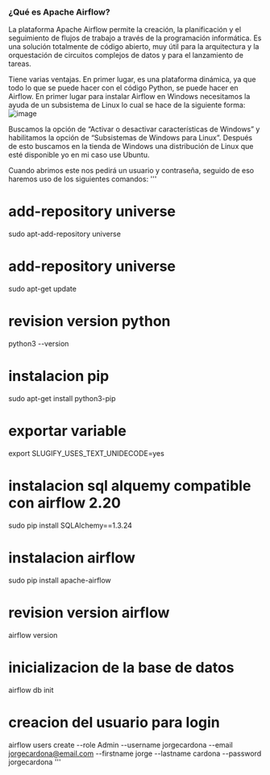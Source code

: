 ### ¿Qué es Apache Airflow?
La plataforma Apache Airflow permite la creación, la planificación y el seguimiento de flujos de trabajo a través de la programación informática. Es una solución totalmente de código abierto, muy útil para la arquitectura y la orquestación de circuitos complejos de datos y para el lanzamiento de tareas.

Tiene varias ventajas. En primer lugar, es una plataforma dinámica, ya que todo lo que se puede hacer con el código Python, se puede hacer en Airflow.
En primer lugar para instalar Airflow en Windows necesitamos la ayuda de un subsistema de Linux lo cual se hace de la siguiente forma:
![image](https://github.com/JaredRoC11/Tolerante-a-fallas/assets/106403018/66d5159f-5a1b-46c8-8d78-6c5d9d4e4be6)

Buscamos la opción de “Activar o desactivar características de Windows” y habilitamos la opción de “Subsistemas de Windows para Linux”. 
Después de esto buscamos en la tienda de Windows una distribución de Linux que esté disponible yo en mi caso use Ubuntu.

Cuando abrimos este nos pedirá un usuario y contraseña, seguido de eso haremos uso de los siguientes comandos: 
'''
# add-repository universe
sudo apt-add-repository universe 

# add-repository universe
sudo apt-get update 

# revision version python
python3 --version

# instalacion pip
sudo apt-get install python3-pip 

# exportar variable
export SLUGIFY_USES_TEXT_UNIDECODE=yes 

# instalacion sql alquemy compatible con airflow 2.20
sudo pip install SQLAlchemy==1.3.24

# instalacion airflow 
sudo pip install apache-airflow 

# revision version airflow
airflow version

# inicializacion de la base de datos
airflow db init

# creacion del usuario para login
airflow users  create --role Admin --username jorgecardona --email jorgecardona@email.com --firstname jorge --lastname cardona --password jorgecardona
'''
